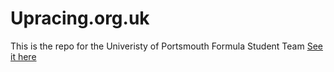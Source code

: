 # Upracing.org.uk

This is the repo for the Univeristy of Portsmouth Formula Student Team [See it here](http://www.upracing.org.uk)